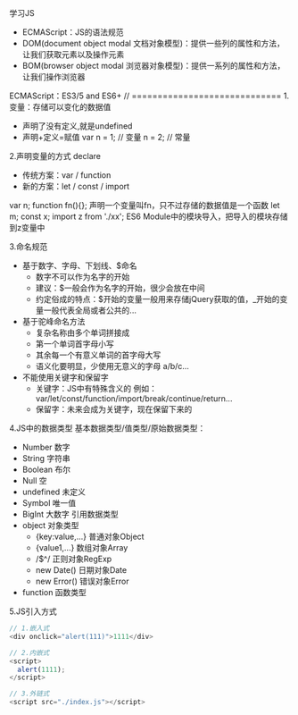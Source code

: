学习JS
  + ECMAScript：JS的语法规范
  + DOM(document object modal 文档对象模型)：提供一些列的属性和方法，让我们获取元素以及操作元素
  + BOM(browser object modal 浏览器对象模型)：提供一系列的属性和方法，让我们操作浏览器

ECMAScript：ES3/5 and ES6+
// =============================
1.变量：存储可以变化的数据值
  + 声明了没有定义,就是undefined
  + 声明+定义=赋值
var n = 1; // 变量
n = 2; // 常量

2.声明变量的方式 declare
  + 传统方案：var / function
  + 新的方案：let / const / import

var n;
function fn(){}; 声明一个变量叫fn，只不过存储的数据值是一个函数
let m;
const x;
import z from './xx'; ES6 Module中的模块导入，把导入的模块存储到z变量中

3.命名规范
  + 基于数字、字母、下划线、$命名
    + 数字不可以作为名字的开始
    + 建议：$一般会作为名字的开始，很少会放在中间
    + 约定俗成的特点：$开始的变量一般用来存储jQuery获取的值，_开始的变量一般代表全局或者公共的...
  + 基于驼峰命名方法
    + 复杂名称由多个单词拼接成
    + 第一个单词首字母小写
    + 其余每一个有意义单词的首字母大写
    + 语义化要明显，少使用无意义的字母 a/b/c...
  + 不能使用关键字和保留字
    + 关键字：JS中有特殊含义的 例如：var/let/const/function/import/break/continue/return...
    + 保留字：未来会成为关键字，现在保留下来的

4.JS中的数据类型
基本数据类型/值类型/原始数据类型：
  + Number 数字
  + String 字符串
  + Boolean 布尔
  + Null 空
  + undefined 未定义
  + Symbol 唯一值
  + BigInt 大数字
引用数据类型
  + object 对象类型
    + {key:value,...} 普通对象Object
    + {value1,...} 数组对象Array
    + /$^/ 正则对象RegExp
    + new Date() 日期对象Date
    + new Error() 错误对象Error
  + function 函数类型 

5.JS引入方式
```js
// 1.嵌入式
<div onclick="alert(111)">1111</div>

// 2.内嵌式
<script>
  alert(1111);
</script>

// 3.外链式
<script src="./index.js"></script>

```














